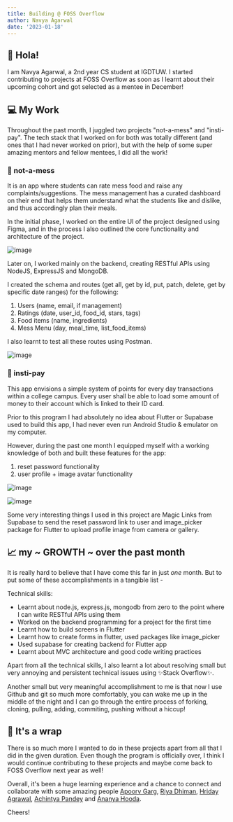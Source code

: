 ```yaml
---
title: Building @ FOSS Overflow
author: Navya Agarwal
date: '2023-01-18'
---
```


## 👋 Hola!

I am Navya Agarwal, a 2nd year CS student at IGDTUW. I started contributing to projects at FOSS Overflow as soon as I learnt about their upcoming cohort and got selected as a mentee in December!

## 💻 My Work

Throughout the past month, I juggled two projects "not-a-mess" and "insti-pay". The tech stack that I worked on for both was totally different (and ones that I had never worked on prior), but with the help of some super amazing mentors and fellow mentees, I did all the work!

### 🍛	not-a-mess

It is an app where students can rate mess food and raise any complaints/suggestions. The mess management has a curated dashboard on their end that helps them understand what the students like and dislike, and thus accordingly plan their meals.

In the initial phase, I worked on the entire UI of the project designed using Figma, and in the process I also outlined the core functionality and architecture of the project.

![image](https://user-images.githubusercontent.com/82928853/213011998-93ff40ee-66a5-4e03-ae2c-2424ab30c832.png)

Later on, I worked mainly on the backend, creating RESTful APIs using NodeJS, ExpressJS and MongoDB.

I created the schema and routes (get all, get by id, put, patch, delete, get by specific date ranges) for the following:

1. Users (name, email, if management)
2. Ratings (date, user_id, food_id, stars, tags)
3. Food items (name, ingredients)
4. Mess Menu (day, meal_time, list_food_items)

I also learnt to test all these routes using Postman.

![image](https://user-images.githubusercontent.com/82928853/213014136-5f2cf9cb-e42a-4ba5-8412-c68d31c82b71.png)


### 💸 insti-pay

This app envisions a simple system of points for every day transactions within a college campus. Every user shall be able to load some amount of money to their account which is linked to their ID card.

Prior to this program I had absolutely no idea about Flutter or Supabase used to build this app, I had never even run Android Studio & emulator on my computer.

However, during the past one month I equipped myself with a working knowledge of both and built these features for the app: 
1. reset password functionality
2. user profile + image avatar functionality

![image](https://user-images.githubusercontent.com/82928853/213016539-2a29feb8-eac9-4e1d-84a1-f912aea1aca9.png)

![image](https://user-images.githubusercontent.com/82928853/213014887-56e0f54f-b613-4721-9117-c9f626f38d56.png)

Some very interesting things I used in this project are Magic Links from Supabase to send the reset password link to user and image_picker package for Flutter to upload profile image from camera or gallery.

## 📈 my ~ GROWTH ~ over the past month

It is really hard to believe that I have come this far in just _one_ month. But to put some of these accomplishments in a tangible list -

Technical skills:
- Learnt about node.js, express.js, mongodb from zero to the point where I can write RESTful APIs using them
- Worked on the backend programming for a project for the first time
- Learnt how to build screens in Flutter
- Learnt how to create forms in flutter, used packages like image_picker
- Used supabase for creating backend for Flutter app
- Learnt about MVC architecture and good code writing practices

Apart from all the technical skills, I also learnt a lot about resolving small but very annoying and persistent technical issues using ✨Stack Overflow✨.

Another small but very meaningful accomplishment to me is that now I use Github and git so much more comfortably, you can wake me up in the middle of the night and I can go through the entire process of forking, cloning, pulling, adding, commiting, pushing without a hiccup!

## 🎀 It's a wrap

There is so much more I wanted to do in these projects apart from all that I did in the given duration. Even though the program is officially over, I think I would continue contributing to these projects and maybe come back to FOSS Overflow next year as well!

Overall, it's been a huge learning experience and a chance to connect and collaborate with some amazing people [Apoorv Garg](https://github.com/Apoorvgarg-creator), [Riya Dhiman](https://github.com/riya107), [Hriday Agrawal](https://github.com/HridayAg0102), [Achintya Pandey](https://github.com/badger751) and [Ananya Hooda](https://github.com/Ananyaiitbhilai).

Cheers!
